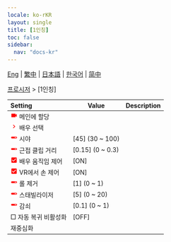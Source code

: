 ```yaml
---
locale: ko-rKR
layout: single
title: [1인칭]
toc: false
sidebar:
  nav: "docs-kr"
---
```

[Eng](/dancexr/menu/2025.4/motion/first_person) | [繁中](/tw/dancexr/menu/2025.4/motion/first_person) | [日本語](/jp/dancexr/menu/2025.4/motion/first_person) | [한국어](/kr/dancexr/menu/2025.4/motion/first_person) | [简中](/zh/dancexr/menu/2025.4/motion/first_person)

[프로시저](../menu#프로시저) > [1인칭]



| Setting | Value | Description |
| :--- | --- | :--- |
|<nobr><img src="/images/icon/ic_videocam.png" alt="videocam icon"/> 메인에 할당</nobr>|| 
|<nobr><img src="/images/icon/ic_chevron.png" alt="chevron icon"/> 배우 선택</nobr>|  |  |
|<nobr><img src="/images/icon/ic_slider.png" alt="slider icon"/> 시야</nobr>| [45] (30 ~ 100) | 
|<nobr><img src="/images/icon/ic_slider.png" alt="slider icon"/> 근접 클립 거리</nobr>| [0.15] (0 ~ 0.3) | 
|<nobr><img src="/images/icon/ic_check_on.png" alt="check on icon"/> 배우 움직임 제어</nobr>| [ON] | 
|<nobr><img src="/images/icon/ic_check_on.png" alt="check on icon"/> VR에서 손 제어</nobr>| [ON] | 
|<nobr><img src="/images/icon/ic_slider.png" alt="slider icon"/> 롤 제거</nobr>| [1] (0 ~ 1) | 
|<nobr><img src="/images/icon/ic_slider.png" alt="slider icon"/> 스태빌라이저</nobr>| [5] (0 ~ 20) | 
|<nobr><img src="/images/icon/ic_slider.png" alt="slider icon"/> 감쇠</nobr>| [0.1] (0 ~ 1) | 
|<nobr> □ 자동 복귀 비활성화</nobr>| [OFF] | 
|<nobr> 재중심화</nobr>|| 
